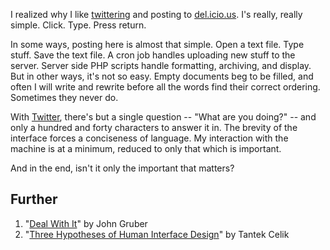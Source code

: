 <!--
title: Towards simpler user interfaces
date: 23 March 2007
-->

I realized why I like [twittering][] and posting to [del.icio.us][]. I's really,
really simple. Click. Type. Press return.

In some ways, posting here is almost that simple. Open a text file. Type stuff.
Save the text file. A cron job handles uploading new stuff to the server. Server
side PHP scripts handle formatting, archiving, and display. But in other ways,
it's not so easy. Empty documents beg to be filled, and often I will write and
rewrite before all the words find their correct ordering. Sometimes they never
do.

With [Twitter][], there's but a single question -- "What are you doing?" -- and only
a hundred and forty characters to answer it in. The brevity of the interface
forces a conciseness of language. My interaction with the machine is at a
minimum, reduced to only that which is important.

And in the end, isn't it only the important that matters?

## Further ##

1. "[Deal With It][gruber]" by John Gruber
2. "[Three Hypotheses of Human Interface Design][tantek]" by Tantek Celik

[twittering]: http://twitter.com/elimossinary "Frank Mitchell (Twitter): elimossinary"
[del.icio.us]: http://del.icio.us/elimossinary "Frank Mitchell (del.icio.us): elimossinary"
[Twitter]: http://twitter.com/ "Obvious (Twitter): What are you doing?"
[gruber]: http://daringfireball.net/2007/03/deal_with_it "John Gruber (Daring Fireball): Deal With It"
[tantek]: http://tantek.com/log/2007/02.html#d19t1813 "Tantek Celik (Tantek's Thoughts): Three Hypothesis of Human Interface Design"
